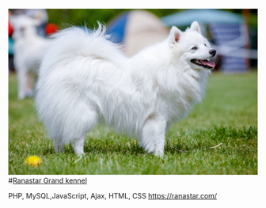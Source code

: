 ![Image alt](https://github.com/iovSerg/Ranastar/blob/main/assets/img/background/1.jpg)
#[Ranastar Grand kennel](https://ranastar.com "Ranastar kennel")

PHP, MySQL,JavaScript, Ajax, HTML, CSS
https://ranastar.com/
